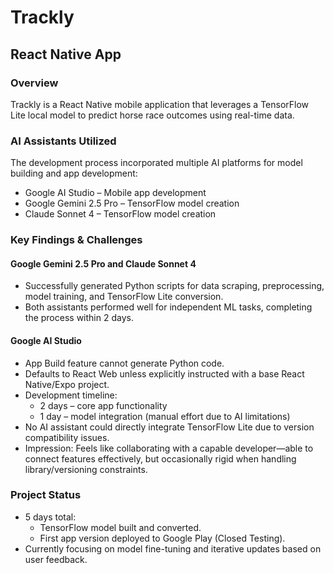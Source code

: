 # Trackly
## React Native App

### Overview
Trackly is a React Native mobile application that leverages a TensorFlow Lite local model to predict horse race outcomes using real-time data.
 

### AI Assistants Utilized
The development process incorporated multiple AI platforms for model building and app development:
- Google AI Studio – Mobile app development
- Google Gemini 2.5 Pro – TensorFlow model creation
- Claude Sonnet 4 – TensorFlow model creation

### Key Findings & Challenges
#### Google Gemini 2.5 Pro and Claude Sonnet 4
- Successfully generated Python scripts for data scraping, preprocessing, model training, and TensorFlow Lite conversion.
- Both assistants performed well for independent ML tasks, completing the process within 2 days.

#### Google AI Studio 
- App Build feature cannot generate Python code.
- Defaults to React Web unless explicitly instructed with a base React Native/Expo project.
- Development timeline:
  - 2 days – core app functionality
  - 1 day – model integration (manual effort due to AI limitations)
- No AI assistant could directly integrate TensorFlow Lite due to version compatibility issues.
- Impression: Feels like collaborating with a capable developer—able to connect features effectively, but occasionally rigid when handling library/versioning constraints.
 

### Project Status

- 5 days total:
  - TensorFlow model built and converted.
  - First app version deployed to Google Play (Closed Testing).
- Currently focusing on model fine-tuning and iterative updates based on user feedback.
 